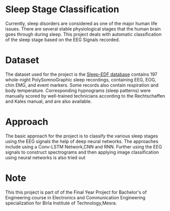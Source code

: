 # Sleep Stage Classification 
Currently, sleep disorders are considered as one of the major human life issues. There are several stable physiological stages that the human brain goes through during sleep. This project deals with automatic classification of the sleep stage based on the EEG Signals recorded.


# Dataset
The dataset used for the project is the [Sleep-EDF database](https://archive.physionet.org/physiobank/database/sleep-edfx/?C=M;O=A) contains 197 whole-night PolySomnoGraphic sleep recordings, containing EEG, EOG, chin EMG, and event markers. Some records also contain respiration and body temperature. Corresponding hypnograms (sleep patterns) were manually scored by well-trained technicians according to the Rechtschaffen and Kales manual, and are also available.

# Approach
The basic approach for the project is to classify the various sleep stages using the EEG signals the help of deep neural networks.
The approaches include using a Conv-LSTM Network,CNN and RNN.
Further using the EEG signals to construct spectrograms and then applying image classification using neural networks is also tried out

# Note 
This this project is part of of the Final Year Project for Bachelor's of Engineering course in Electronics and Communication Engineering specialization for Birla Institute of Technology,Mesra.
